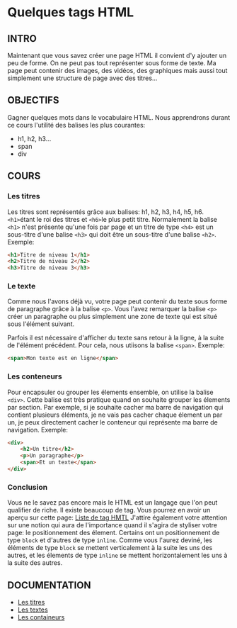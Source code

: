 # Quelques tags HTML

## INTRO

Maintenant que vous savez créer une page HTML il convient d'y ajouter
un peu de forme. On ne peut pas tout représenter sous forme de texte.
Ma page peut contenir des images, des vidéos, des graphiques mais
aussi tout simplement une structure de page avec des titres...

## OBJECTIFS

Gagner quelques mots dans le vocabulaire HTML. Nous apprendrons durant ce
cours l'utilité des balises les plus courantes: 
- h1, h2, h3...
- span
- div


## COURS

### Les titres

Les titres sont représentés grâce aux balises: h1, h2, h3, h4, h5, h6.
`<h1>`étant le roi des titres et `<h6>`le plus petit titre.
Normalement la balise `<h1>` n'est présente qu'une fois par page et un 
titre de type `<h4>` est un sous-titre d'une balise `<h3>` qui doit être
un sous-titre d'une balise `<h2>`.
Exemple: 
```html
<h1>Titre de niveau 1</h1>
<h2>Titre de niveau 2</h2>
<h3>Titre de niveau 3</h3>
```

### Le texte

Comme nous l'avons déjà vu, votre page peut contenir du texte
sous forme de paragraphe grâce à la balise `<p>`.
Vous l'avez remarquer la balise `<p>` créer un paragraphe ou plus simplement
une zone de texte qui est situé sous l'élément suivant.

Parfois il est nécessaire d'afficher du texte sans retour à la ligne,
à la suite de l'élément précédent. Pour cela, nous utiisons
la balise `<span>`.
Exemple: 
```html
<span>Mon texte est en ligne</span>
```

### Les conteneurs

Pour encapsuler ou grouper les élements ensemble, on utilise la balise `<div>`.
Cette balise est très pratique quand on souhaite grouper les élements par
section. Par exemple, si je souhaite cacher ma barre de navigation qui contient
plusieurs éléments, je ne vais pas cacher chaque élement un par un, je
peux directement cacher le conteneur qui représente ma barre de navigation.
Exemple:
```html
<div>
    <h2>Un titre</h2>
    <p>Un paragraphe</p>
    <span>Et un texte</span>
</div>
```

### Conclusion

Vous ne le savez pas encore mais le HTML est un langage que l'on peut qualifier
de riche. Il existe beaucoup de tag.
Vous pourrez en avoir un aperçu sur cette page: [Liste de tag HMTL](https://developer.mozilla.org/fr/docs/Web/HTML/Element)
J'attire également votre attention sur une notion qui aura de l'importance
quand il s'agira de styliser votre page: le positionnement des élement.
Certains ont un positionnement de type `block` et d'autres de type `inline`.
Comme vous l'aurez deviné, les éléments de type `block` se mettent verticalement
à la suite les uns des autres, et les élements de type `inline` se mettent
horizontalement les uns à la suite des autres. 


## DOCUMENTATION
- [Les titres](https://developer.mozilla.org/fr/docs/Web/HTML/Element/Heading_Elements)
- [Les textes](https://developer.mozilla.org/fr/docs/Web/HTML/Element/span)
- [Les containeurs](https://developer.mozilla.org/fr/docs/Web/HTML/Element/div)
